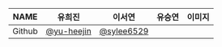 
|NAME|유희진          |이서연    |유승연          |이미지            |
|---|---|---|---|---|
|Github|[@yu-heejin](https://github.com/yu-heejin)|[@sylee6529](https://github.com/sylee6529)|[]()   |[]()  |
